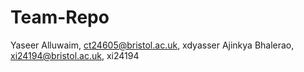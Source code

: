 # Team-Repo
Yaseer Alluwaim, ct24605@bristol.ac.uk, xdyasser
Ajinkya Bhalerao, xi24194@bristol.ac.uk, xi24194
